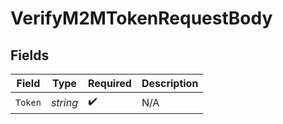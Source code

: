 # VerifyM2MTokenRequestBody


## Fields

| Field              | Type               | Required           | Description        |
| ------------------ | ------------------ | ------------------ | ------------------ |
| `Token`            | *string*           | :heavy_check_mark: | N/A                |